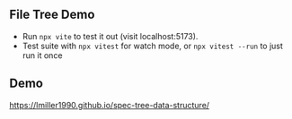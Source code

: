 ## File Tree Demo

- Run `npx vite` to test it out (visit localhost:5173).
- Test suite with `npx vitest` for watch mode, or `npx vitest --run` to just run it once

## Demo

https://lmiller1990.github.io/spec-tree-data-structure/
